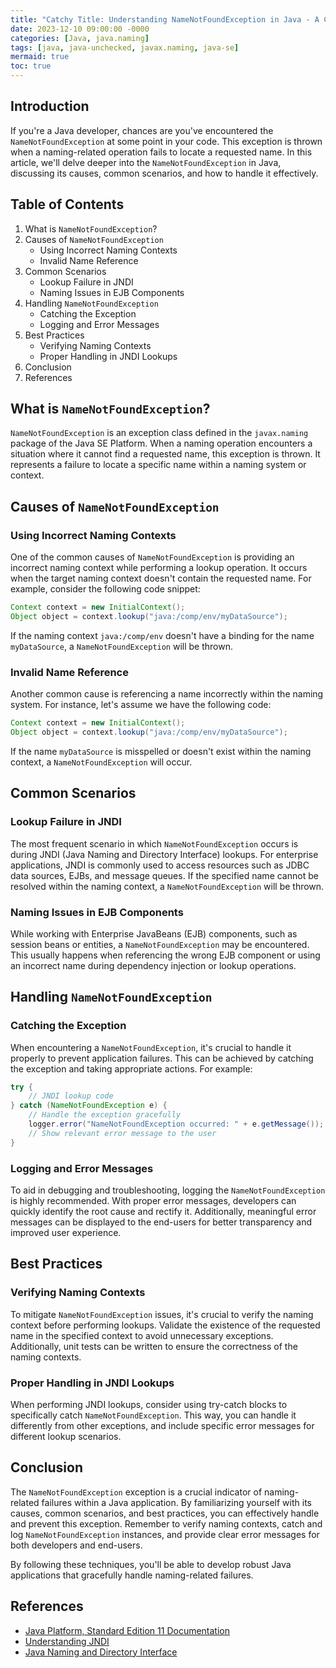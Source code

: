 ```yaml
---
title: "Catchy Title: Understanding NameNotFoundException in Java - A Comprehensive Guide"
date: 2023-12-10 09:00:00 -0000
categories: [Java, java.naming]
tags: [java, java-unchecked, javax.naming, java-se]
mermaid: true
toc: true
---
```



## Introduction

If you're a Java developer, chances are you've encountered the `NameNotFoundException` at some point in your code. This exception is thrown when a naming-related operation fails to locate a requested name. In this article, we'll delve deeper into the `NameNotFoundException` in Java, discussing its causes, common scenarios, and how to handle it effectively.

## Table of Contents

1. What is `NameNotFoundException`?
2. Causes of `NameNotFoundException`
    - Using Incorrect Naming Contexts
    - Invalid Name Reference
3. Common Scenarios
    - Lookup Failure in JNDI
    - Naming Issues in EJB Components
4. Handling `NameNotFoundException`
    - Catching the Exception
    - Logging and Error Messages
5. Best Practices
    - Verifying Naming Contexts
    - Proper Handling in JNDI Lookups
6. Conclusion
7. References

## What is `NameNotFoundException`?

`NameNotFoundException` is an exception class defined in the `javax.naming` package of the Java SE Platform. When a naming operation encounters a situation where it cannot find a requested name, this exception is thrown. It represents a failure to locate a specific name within a naming system or context.

## Causes of `NameNotFoundException`

### Using Incorrect Naming Contexts

One of the common causes of `NameNotFoundException` is providing an incorrect naming context while performing a lookup operation. It occurs when the target naming context doesn't contain the requested name. For example, consider the following code snippet:

```java
Context context = new InitialContext();
Object object = context.lookup("java:/comp/env/myDataSource");
```

If the naming context `java:/comp/env` doesn't have a binding for the name `myDataSource`, a `NameNotFoundException` will be thrown.

### Invalid Name Reference

Another common cause is referencing a name incorrectly within the naming system. For instance, let's assume we have the following code:

```java
Context context = new InitialContext();
Object object = context.lookup("java:/comp/env/myDataSource");
```

If the name `myDataSource` is misspelled or doesn't exist within the naming context, a `NameNotFoundException` will occur.

## Common Scenarios

### Lookup Failure in JNDI

The most frequent scenario in which `NameNotFoundException` occurs is during JNDI (Java Naming and Directory Interface) lookups. For enterprise applications, JNDI is commonly used to access resources such as JDBC data sources, EJBs, and message queues. If the specified name cannot be resolved within the naming context, a `NameNotFoundException` will be thrown.

### Naming Issues in EJB Components

While working with Enterprise JavaBeans (EJB) components, such as session beans or entities, a `NameNotFoundException` may be encountered. This usually happens when referencing the wrong EJB component or using an incorrect name during dependency injection or lookup operations.

## Handling `NameNotFoundException`

### Catching the Exception

When encountering a `NameNotFoundException`, it's crucial to handle it properly to prevent application failures. This can be achieved by catching the exception and taking appropriate actions. For example:

```java
try {
    // JNDI lookup code
} catch (NameNotFoundException e) {
    // Handle the exception gracefully
    logger.error("NameNotFoundException occurred: " + e.getMessage());
    // Show relevant error message to the user
}
```

### Logging and Error Messages

To aid in debugging and troubleshooting, logging the `NameNotFoundException` is highly recommended. With proper error messages, developers can quickly identify the root cause and rectify it. Additionally, meaningful error messages can be displayed to the end-users for better transparency and improved user experience.

## Best Practices

### Verifying Naming Contexts

To mitigate `NameNotFoundException` issues, it's crucial to verify the naming context before performing lookups. Validate the existence of the requested name in the specified context to avoid unnecessary exceptions. Additionally, unit tests can be written to ensure the correctness of the naming contexts.

### Proper Handling in JNDI Lookups

When performing JNDI lookups, consider using try-catch blocks to specifically catch `NameNotFoundException`. This way, you can handle it differently from other exceptions, and include specific error messages for different lookup scenarios. 

## Conclusion

The `NameNotFoundException` exception is a crucial indicator of naming-related failures within a Java application. By familiarizing yourself with its causes, common scenarios, and best practices, you can effectively handle and prevent this exception. Remember to verify naming contexts, catch and log `NameNotFoundException` instances, and provide clear error messages for both developers and end-users.

By following these techniques, you'll be able to develop robust Java applications that gracefully handle naming-related failures.

## References

- [Java Platform, Standard Edition 11 Documentation](https://docs.oracle.com/en/java/javase/11/docs/api/java.naming/javax/naming/NameNotFoundException.html)
- [Understanding JNDI](https://www.oracle.com/technical-resources/articles/javase/jndi.html)
- [Java Naming and Directory Interface](https://en.wikipedia.org/wiki/Java_Naming_and_Directory_Interface)